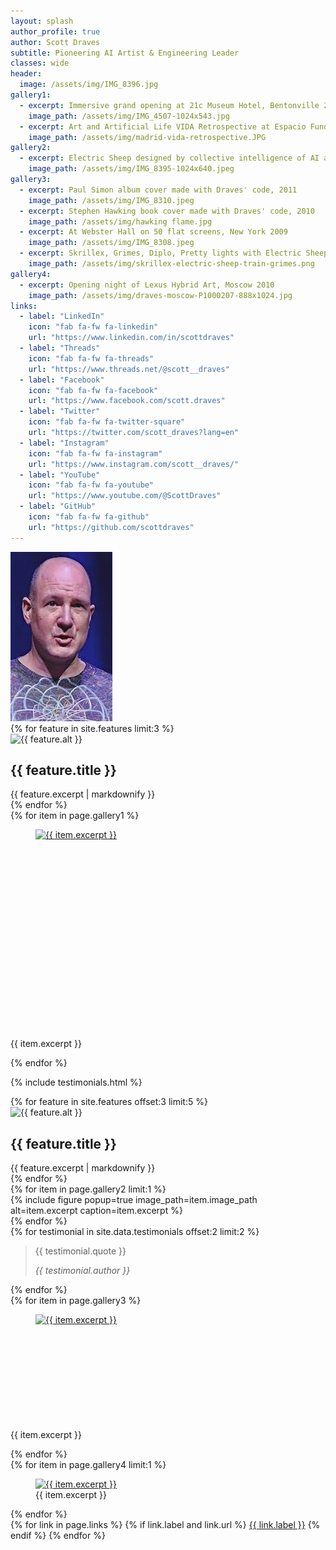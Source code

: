 ```yaml
---
layout: splash
author_profile: true
author: Scott Draves
subtitle: Pioneering AI Artist & Engineering Leader
classes: wide
header:
  image: /assets/img/IMG_8396.jpg
gallery1:
  - excerpt: Immersive grand opening at 21c Museum Hotel, Bentonville 2013
    image_path: /assets/img/IMG_4507-1024x543.jpg
  - excerpt: Art and Artificial Life VIDA Retrospective at Espacio Fundación Telefónica, Madrid 2012
    image_path: /assets/img/madrid-vida-retrospective.JPG
gallery2:
  - excerpt: Electric Sheep designed by collective intelligence of AI and human artists
    image_path: /assets/img/IMG_8395-1024x640.jpeg 
gallery3:
  - excerpt: Paul Simon album cover made with Draves' code, 2011
    image_path: /assets/img/IMG_8310.jpeg
  - excerpt: Stephen Hawking book cover made with Draves' code, 2010
    image_path: /assets/img/hawking flame.jpg
  - excerpt: At Webster Hall on 50 flat screens, New York 2009
    image_path: /assets/img/IMG_8308.jpeg
  - excerpt: Skrillex, Grimes, Diplo, Pretty lights with Electric Sheep, summer tour 2012
    image_path: /assets/img/skrillex-electric-sheep-train-grimes.png
gallery4:
  - excerpt: Opening night of Lexus Hybrid Art, Moscow 2010
    image_path: /assets/img/draves-moscow-P1000207-888x1024.jpg
links:
  - label: "LinkedIn"
    icon: "fab fa-fw fa-linkedin"
    url: "https://www.linkedin.com/in/scottdraves"
  - label: "Threads"
    icon: "fab fa-fw fa-threads"
    url: "https://www.threads.net/@scott__draves"
  - label: "Facebook"
    icon: "fab fa-fw fa-facebook"
    url: "https://www.facebook.com/scott.draves"
  - label: "Twitter"
    icon: "fab fa-fw fa-twitter-square"
    url: "https://twitter.com/scott_draves?lang=en"
  - label: "Instagram"
    icon: "fab fa-fw fa-instagram"
    url: "https://www.instagram.com/scott__draves/"
  - label: "YouTube"
    icon: "fab fa-fw fa-youtube"
    url: "https://www.youtube.com/@ScottDraves"
  - label: "GitHub"
    icon: "fab fa-fw fa-github"
    url: "https://github.com/scottdraves"
---
```


<div> 
  <img class="author__avatar-img" src="/assets/img/face.jpg" alt="Author">
</div>

<div class="feature__wrapper custom-features" data-aos="fade-up">
  {% for feature in site.features limit:3 %}
    <div class="feature__item custom-feature">
      <div class="archive__item">
        <div class="archive__item-icon">
          <img src="{{ feature.image_path | relative_url }}" alt="{{ feature.alt }}">
        </div>
        <div class="archive__item-body">
          <h2 class="archive__item-title">{{ feature.title }}</h2>
          <div class="archive__item-excerpt">
            {{ feature.excerpt | markdownify }}
          </div>
        </div>
      </div>
    </div>
  {% endfor %}
</div>

<div class="figure-row figure-row-two d-flex" data-aos="fade-up">
  {% for item in page.gallery1 %}
    <div style="max-width: 450px">
      <figure class="" style="max-width: 100%; height: 320px">
        <a href="{{ item.image_path }}" class="image-popup" title="{{ item.excerpt }}">
          <img style="width: 100%; height: 350px" src="{{ item.image_path }}" alt="{{ item.excerpt }}">
        </a>
      </figure>
      <figcaption style="width: fit-content;">
        <p style="width: fit-content;">{{ item.excerpt }}</p>
      </figcaption>
    </div>
  {% endfor %}
</div>


{% include testimonials.html %}


<div class="feature__wrapper custom-features" data-aos="fade-up">
   {% for feature in site.features offset:3 limit:5 %}
    <div class="feature__item custom-feature">
      <div class="archive__item">
        <div class="archive__item-icon">
          <img src="{{ feature.image_path | relative_url }}" alt="{{ feature.alt }}">
        </div>
        <div class="archive__item-body">
          <h2 class="archive__item-title">{{ feature.title }}</h2>
          <div class="archive__item-excerpt">
            {{ feature.excerpt | markdownify }}
          </div>
        </div>
      </div>
    </div>
  {% endfor %}
</div>


<div class="testimonials-gallery-row" data-aos="fade-up">
  {% for item in page.gallery2 limit:1 %}
      <div class="gallery-column">
      {% include figure popup=true image_path=item.image_path alt=item.excerpt caption=item.excerpt %}
  </div>
  {% endfor %}
  <div class="testimonials-column">
    {% for testimonial in site.data.testimonials offset:2 limit:2 %}
      <blockquote class="testimonial">
        <p>{{ testimonial.quote }}</p>
        <cite>{{ testimonial.author }}</cite>
      </blockquote>
    {% endfor %}
  </div>
</div>

<div class="figure-row d-flex" data-aos="fade-up">
  {% for item in page.gallery3 %}
    <div style="max-width: 215px">
      <figure class="" style="max-width: 100%; height: 170px">
        <a href="{{ item.image_path }}" class="image-popup" title="{{ item.excerpt }}">
          <img style="height: 200px" src="{{ item.image_path }}" alt="{{ item.excerpt }}">
        </a>
      </figure>
      <figcaption style="width: fit-content;">
        <p style="width: fit-content;">{{ item.excerpt }}</p>
      </figcaption>
    </div>
  {% endfor %}
</div>

<div class="figure-row-horizontal" data-aos="fade-up">
  {% for item in page.gallery4 limit:1 %}
    <figure>
      <div class="horizontal-image-container">
        <a href="{{ item.image_path }}" class="image-popup" title="{{ item.excerpt }}">
          <img src="{{ item.image_path }}" alt="{{ item.excerpt }}" class="horizontal-image">
        </a>
      </div>
      <figcaption>{{ item.excerpt }}</figcaption>
    </figure>
  {% endfor %}
</div>

<div class="author__urls-wrapper" data-aos="fade-up" data-aos-delay="500">
  <div class="author__urls social-icons">
  {% for link in page.links %}
    {% if link.label and link.url %}
       <a href="{{ link.url }}" rel="nofollow noopener noreferrer me"{% if link.url contains 'http' %} itemprop="sameAs"{% endif %}><i class="{{ link.icon | default: 'fas fa-link' }}" aria-hidden="true"></i><span class="label">{{ link.label }}</span></a>
    {% endif %}
  {% endfor %}
  </div>
</div>
